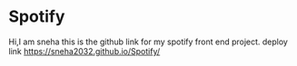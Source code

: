 # Spotify
Hi,I am sneha 
this is the github link for my spotify front end project.
deploy link
https://sneha2032.github.io/Spotify/
